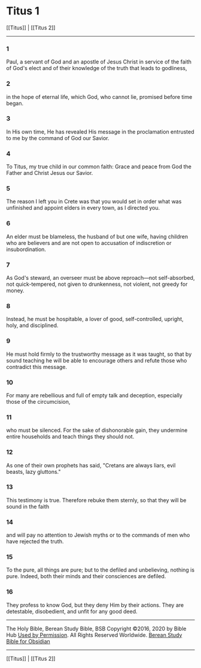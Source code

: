 # Titus 1

[[Titus]] | [[Titus 2]]

---

### 1
Paul, a servant of God and an apostle of Jesus Christ in service of the faith of God's elect and of their knowledge of the truth that leads to godliness,

### 2
in the hope of eternal life, which God, who cannot lie, promised before time began.

### 3
In His own time, He has revealed His message in the proclamation entrusted to me by the command of God our Savior.

### 4
To Titus, my true child in our common faith: Grace and peace from God the Father and Christ Jesus our Savior.

### 5
The reason I left you in Crete was that you would set in order what was unfinished and appoint elders in every town, as I directed you.

### 6
An elder must be blameless, the husband of but one wife, having children who are believers and are not open to accusation of indiscretion or insubordination.

### 7
As God's steward, an overseer must be above reproach—not self-absorbed, not quick-tempered, not given to drunkenness, not violent, not greedy for money.

### 8
Instead, he must be hospitable, a lover of good, self-controlled, upright, holy, and disciplined.

### 9
He must hold firmly to the trustworthy message as it was taught, so that by sound teaching he will be able to encourage others and refute those who contradict this message.

### 10
For many are rebellious and full of empty talk and deception, especially those of the circumcision,

### 11
who must be silenced. For the sake of dishonorable gain, they undermine entire households and teach things they should not.

### 12
As one of their own prophets has said, "Cretans are always liars, evil beasts, lazy gluttons."

### 13
This testimony is true. Therefore rebuke them sternly, so that they will be sound in the faith

### 14
and will pay no attention to Jewish myths or to the commands of men who have rejected the truth.

### 15
To the pure, all things are pure; but to the defiled and unbelieving, nothing is pure. Indeed, both their minds and their consciences are defiled.

### 16
They profess to know God, but they deny Him by their actions. They are detestable, disobedient, and unfit for any good deed.

---

The Holy Bible, Berean Study Bible, BSB
Copyright ©2016, 2020 by Bible Hub
[Used by Permission](https://berean.bible/terms.htm). All Rights Reserved Worldwide.
[Berean Study Bible for Obsidian](https://github.com/gapmiss/berean-study-bible-for-obsidian)

---

[[Titus]] | [[Titus 2]]

